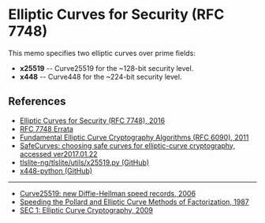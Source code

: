 
# Elliptic Curves for Security (RFC 7748)

This memo specifies two elliptic curves over prime fields:

* **x25519** -- Curve25519 for the ~128-bit security level.
* **x448** -- Curve448 for the ~224-bit security level.


## References

- [Elliptic Curves for Security (RFC 7748), 2016](https://tools.ietf.org/html/rfc7748)
- [RFC 7748 Errata](https://www.rfc-editor.org/errata_search.php?rfc=7748)
- [Fundamental Elliptic Curve Cryptography Algorithms (RFC 6090), 2011](https://tools.ietf.org/html/rfc6090)
- [SafeCurves: choosing safe curves for elliptic-curve cryptography, accessed ver2017.01.22](http://safecurves.cr.yp.to/)
- [tlslite-ng/tlslite/utils/x25519.py (GitHub)](https://github.com/tomato42/tlslite-ng/blob/master/tlslite/utils/x25519.py)
- [x448-python (GitHub)](https://github.com/plizonczyk/x448-python)

-----

- [Curve25519: new Diffie-Hellman speed records, 2006](https://www.iacr.org/cryptodb/archive/2006/PKC/3351/3351.pdf)
- [Speeding the Pollard and Elliptic Curve Methods of Factorization, 1987](http://www.ams.org/journals/mcom/1987-48-177/S0025-5718-1987-0866113-7/S0025-5718-1987-0866113-7.pdf)
- [SEC 1: Elliptic Curve Cryptography, 2009](http://www.secg.org/sec1-v2.pdf)
